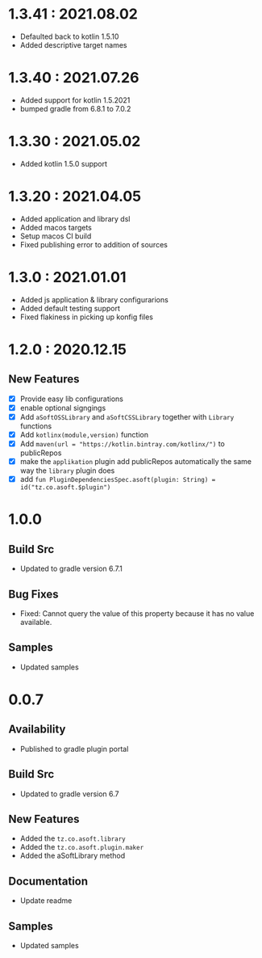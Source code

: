# 1.3.41 : 2021.08.02

- Defaulted back to kotlin 1.5.10
- Added descriptive target names

# 1.3.40 : 2021.07.26

- Added support for kotlin 1.5.2021
- bumped gradle from 6.8.1 to 7.0.2

# 1.3.30 : 2021.05.02

- Added kotlin 1.5.0 support

# 1.3.20 : 2021.04.05

- Added application and library dsl
- Added macos targets
- Setup macos CI build
- Fixed publishing error to addition of sources

# 1.3.0 : 2021.01.01

- Added js application & library configurarions
- Added default testing support
- Fixed flakiness in picking up konfig files

# 1.2.0 : 2020.12.15

## New Features

- [x] Provide easy lib configurations
- [x] enable optional signgings
- [x] Add `aSoftOSSLibrary` and `aSoftCSSLibrary` together with `Library` functions
- [x] Add `kotlinx(module,version)` function
- [x] Add `maven(url = "https://kotlin.bintray.com/kotlinx/")` to publicRepos
- [x] make the `applikation` plugin add publicRepos automatically the same way the `library` plugin does
- [x] add `fun PluginDependenciesSpec.asoft(plugin: String) = id("tz.co.asoft.$plugin")`

# 1.0.0

## Build Src

- Updated to gradle version 6.7.1

## Bug Fixes

- Fixed: Cannot query the value of this property because it has no value available.

## Samples

- Updated samples

# 0.0.7

## Availability

- Published to gradle plugin portal

## Build Src

- Updated to gradle version 6.7

## New Features

- Added the `tz.co.asoft.library`
- Added the `tz.co.asoft.plugin.maker`
- Added the aSoftLibrary method

## Documentation

- Update readme

## Samples

- Updated samples